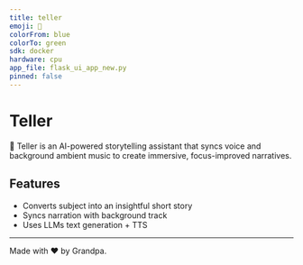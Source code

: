 ```yaml
---
title: teller
emoji: 🧠
colorFrom: blue
colorTo: green
sdk: docker
hardware: cpu
app_file: flask_ui_app_new.py
pinned: false
---
```


# Teller

🧠 Teller is an AI-powered storytelling assistant that syncs voice and background ambient music to create immersive, focus-improved narratives.

## Features

- Converts subject into an insightful short story  
- Syncs narration with background track
- Uses LLMs text generation + TTS

---

Made with ❤️ by Grandpa.

